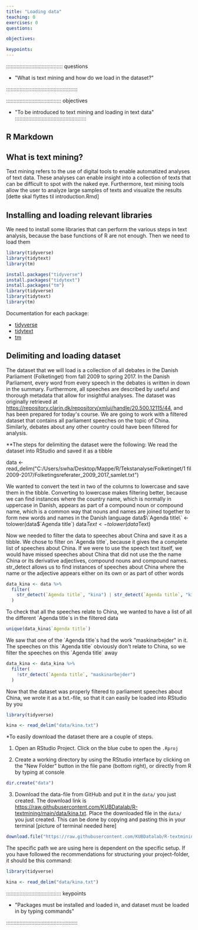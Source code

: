 ```yaml
---
title: "Loading data"
teaching: 0
exercises: 0
questions:

objectives:

keypoints:
---
```


:::::::::::::::::::::::::::::::::::::: questions 

- "What is text mining and how do we load in the dataset?"

::::::::::::::::::::::::::::::::::::::::::::::::

::::::::::::::::::::::::::::::::::::: objectives

- "To be introduced to text mining and loading in text data"
::::::::::::::::::::::::::::::::::::::::::::::::




## R Markdown
## What is text mining?
Text mining refers to the use of digital tools to enable automatized analyses of text data. These analyses can enable insight into a collection of texts that can be difficult to spot with the naked eye. Furthermore, text mining tools allow the user to analyze large samples of texts and visualize the results
[dette skal flyttes til introduction.Rmd]

## Installing and loading relevant libraries
We need to install some libraries that can perform the various steps in text analysis, because the base functions of R are not enough. Then we need to load them


``` r
library(tidyverse)
library(tidytext)
library(tm)
```



``` r
install.packages("tidyverse")
install.packages("tidytext")
install.packages("tm")
library(tidyverse)
library(tidytext)
library(tm)
```

Documentation for each package:

* [tidyverse](https://www.tidyverse.org/packages/)
* [tidytext](https://cran.r-project.org/web/packages/tidytext/vignettes/tidytext.html)
* [tm](https://cran.r-project.org/web/packages/tm/tm.pdf)

## Delimiting and loading dataset
The dataset that we will load is a collection of all debates in the Danish Parliament (Folketinget) from fall 2009 to spring 2017. In the Danish Parliament, every word from every speech in the debates is written in down in the summary. Furthermore, all speeches are described by useful and thorough metadata that allow for insightful analyses. 
The dataset was originally retrieved at https://repository.clarin.dk/repository/xmlui/handle/20.500.12115/44, and has been prepared for today's course. We are going to work with a filtered dataset that contains all parliament speeches on the topic of China. Similarly, debates about any other country could have been filtered for analysis.

**The steps for delimiting the dataset were the following:
We read the dataset into RStudio and saved it as a tibble

data <- read_delim("C:/Users/swha/Desktop/Mappe/R/Tekstanalyse/Folketinget/1 fil 2009-2017/Folketingsreferater_2009_2017_samlet.txt")

We wanted to convert the text in two of the columns to lowercase and save them in the tibble. Converting to lowercase makes filtering better, because we can find instances where the country name, which is normally in uppercase in Danish, appears as part of a compound noun or compound name, which is a common way that nouns and names are joined together to form new words and names in the Danish language
data$\`Agenda title\` <- tolower(data$\`Agenda title\`)
data$Text <- tolower(data$Text)

Now we needed to filter the data to speeches about China and save it as a tibble. We chose to filter on \`Agenda title\`, because it gives the a complete list of speeches about China. If we were to use the speech text itself, we would have missed speeches about China that did not use the the name China or its derivative adjectives, compound nouns and compound names. str_detect allows us to find instances of speeches about China where the name or the adjective appears either on its own  or as part of other words


``` r
data_kina <- data %>% 
  filter(
    str_detect(`Agenda title`, "kina") | str_detect(`Agenda title`, "kines")
  )
```



To check that all the speeches relate to China, we wanted to have a list of all the different \`Agenda title\`s in the filtered data

``` r
unique(data_kina$`Agenda title`)
```



We saw that one of the \`Agenda title\`s had the work "maskinarbejder" in it. The speeches on this \`Agenda title\` obviously don't relate to China, so we filter the speeches on this \`Agenda title\` away


``` r
data_kina <- data_kina %>% 
  filter(
    !str_detect(`Agenda title`, "maskinarbejder")
  ) 
```


Now that the dataset was properly filtered to parliament speeches about China, we wrote it as a txt.-file, so that it can easily be loaded into RStudio by you


``` r
library(tidyverse)

kina <- read_delim("data/kina.txt")
```

*To easily download the dataset there are a couple of steps.
1. Open an RStudio Project. Click on the blue cube to open the `.Rproj`

2. Create a working directory by using the RStudio interface by clicking on the "New Folder" button in the file pane (bottom right), or directly from R by typing at console

``` r
dir.create("data")
```

3. Download the data-file from GitHub and put it in the `data/` you just created. The download link is https://raw.githubusercontent.com/KUBDatalab/R-textmining/main/data/kina.txt. Place the downloaded file in the `data/` you just created. This can be done by copying and pasting this in your terminal [picture of terminal needed here] 

``` r
download.file("https://raw.githubusercontent.com/KUBDatalab/R-textmining/main/data/kina.txt", "data/kina.txt", mode = "wb")
```

The specific path we are using here is dependent on the specific setup. If you have 
followed the recommendations for structuring your project-folder, it should be 
this command:


``` r
library(tidyverse)

kina <- read_delim("data/kina.txt")
```


::::::::::::::::::::::::::::::::::::: keypoints 

- "Packages must be installed and loaded in, and dataset must be loaded in by typing commands"

::::::::::::::::::::::::::::::::::::::::::::::::

